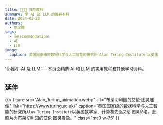 ```yaml
---
title: 👩🏼‍🏫 推荐教程
summary: 学 AI 及 LLM 的推荐材料
date: 2024-02-28
authors:
  - 廖汉腾
tags:
  - 👍Recommendations
  - AI
  - LLM
image:
  caption: 英国国家级的数据科学与人工智能的研究所`Alan Turing Institute`以英国数学家、计算机先驱`艾伦·图灵`命名。
---
```

'👍推荐-AI 及 LLM' -- 本页面精选 AI 和 LLM 的实用教程和其他学习资料。

<!--more-->


## 延伸

{{< figure
  src="Alan_Turing_animation.webp"
  alt="布莱切利园的艾伦·图灵雕像"
  link="https://www.turing.ac.uk/"
  caption="英国国家级的数据科学与人工智能的研究所`Alan Turing Institute`以英国数学家、计算机先驱`艾伦·图灵`命名。此照片为布莱切利园的艾伦·图灵雕像。"
  class="ma0 w-75"
}}
